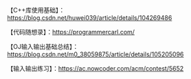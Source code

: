 【C++库使用基础】：https://blog.csdn.net/huwei039/article/details/104269486

【代码随想录】：https://programmercarl.com/

【OJ输入输出基础总结】：https://blog.csdn.net/m0_38059875/article/details/105205096

【输入输出练习】：https://ac.nowcoder.com/acm/contest/5652

